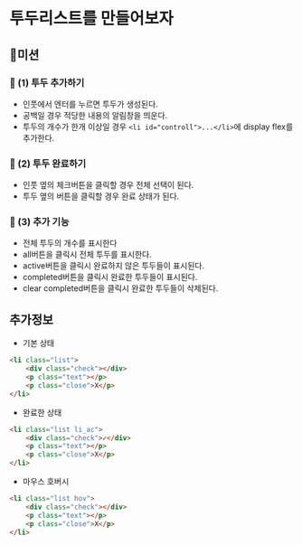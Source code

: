 # 투두리스트를 만들어보자

## 🚀미션
### 🎯 (1) 투두 추가하기
- 인풋에서 엔터를 누르면 투두가 생성된다.
- 공백일 경우 적당한 내용의 알림창을 띄운다.
- 투두의 개수가 한개 이상일 경우 ```<li id="controll">...</li>```에 display flex를 추가한다.

### 🎯 (2) 투두 완료하기
- 인풋 옆의 체크버튼을 클릭할 경우 전체 선택이 된다.
- 투두 옆의 버튼을 클릭할 경우 완료 상태가 된다.

### 🎯 (3) 추가 기능
- 전체 투두의 개수를 표시한다
- all버튼을 클릭시 전체 투두를 표시한다.
- active버튼을 클릭시 완료하지 않은 투두들이 표시된다.
- completed버튼을 클릭시 완료한 투두들이 표시된다.
- clear completed버튼을 클릭시 완료한 투두들이 삭제된다.

## 추가정보
- 기본 상태
```html
<li class="list">
	<div class="check"></div>
	<p class="text"></p>
	<p class="close">X</p>
</li>
```

- 완료한 상태
```html
<li class="list li_ac">
	<div class="check">✓</div>
	<p class="text"></p>
	<p class="close">X</p>
</li>
```

- 마우스 호버시
```html
<li class="list hov">
	<div class="check"></div>
	<p class="text"></p>
	<p class="close">X</p>
</li>
```